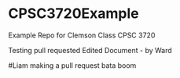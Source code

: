 # CPSC3720Example
Example Repo for Clemson Class CPSC 3720

Testing pull requested Edited Document - by Ward






#Liam making a pull request bata boom
